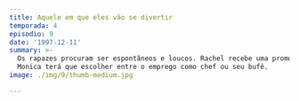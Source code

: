 ```yaml
---
title: Aquele em que eles vão se divertir
temporada: 4
episodio: 9
date: '1997-12-11'
summary: >-
  Os rapazes procuram ser espontâneos e loucos. Rachel recebe uma promoção.
  Monica terá que escolher entre o emprego como chef ou seu bufê.
image: ./img/9/thumb-medium.jpg

---
```

